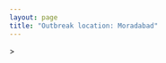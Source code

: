 ```yaml
---
layout: page
title: "Outbreak location: Moradabad"
---
```

<div id="mapid">
<script src="https://buda-magenta.github.io/hazard_map/load_map.js"></script>
><script>
var marker_outbreak = L.marker([28.863842, 78.805778],{"autoPan": true}).addTo(map); marker_outbreak.bindTooltip("Moradabad").openTooltip();

var circle_1 = L.circle([29.211757, 78.961731], {"pane": "markerPane", "color": "red", "fill": true, "fillOpacity": 0.2, "fillRule": "evenodd", "lineCap": "round", "lineJoin": "round", "opacity": 1.0, "radius": 264658, "stroke": true, "weight": 2}).addTo(map);
circle_1.bindTooltip("Kashipur<br>rank: 1<br>hazard index: 0.066165")

var circle_2 = L.circle([28.651718, 77.221939], {"pane": "markerPane", "color": "red", "fill": true, "fillOpacity": 0.2, "fillRule": "evenodd", "lineCap": "round", "lineJoin": "round", "opacity": 1.0, "radius": 204480, "stroke": true, "weight": 2}).addTo(map);
circle_2.bindTooltip("Delhi<br>rank: 2<br>hazard index: 0.051120")

var circle_3 = L.circle([28.457876, 79.405571], {"pane": "markerPane", "color": "red", "fill": true, "fillOpacity": 0.2, "fillRule": "evenodd", "lineCap": "round", "lineJoin": "round", "opacity": 1.0, "radius": 129227, "stroke": true, "weight": 2}).addTo(map);
circle_3.bindTooltip("Bareilly<br>rank: 3<br>hazard index: 0.032307")

var circle_4 = L.circle([30.325565, 78.043681], {"pane": "markerPane", "color": "red", "fill": true, "fillOpacity": 0.2, "fillRule": "evenodd", "lineCap": "round", "lineJoin": "round", "opacity": 1.0, "radius": 92955, "stroke": true, "weight": 2}).addTo(map);
circle_4.bindTooltip("Dehradun<br>rank: 4<br>hazard index: 0.023239")

var circle_5 = L.circle([28.794068, 79.185930], {"pane": "markerPane", "color": "red", "fill": true, "fillOpacity": 0.2, "fillRule": "evenodd", "lineCap": "round", "lineJoin": "round", "opacity": 1.0, "radius": 76853, "stroke": true, "weight": 2}).addTo(map);
circle_5.bindTooltip("Rampur<br>rank: 5<br>hazard index: 0.019213")

var circle_6 = L.circle([28.488378, 78.735249], {"pane": "markerPane", "color": "red", "fill": true, "fillOpacity": 0.2, "fillRule": "evenodd", "lineCap": "round", "lineJoin": "round", "opacity": 1.0, "radius": 72832, "stroke": true, "weight": 2}).addTo(map);
circle_6.bindTooltip("Chandausi<br>rank: 6<br>hazard index: 0.018208")

var circle_7 = L.circle([26.838100, 80.934600], {"pane": "markerPane", "color": "red", "fill": true, "fillOpacity": 0.2, "fillRule": "evenodd", "lineCap": "round", "lineJoin": "round", "opacity": 1.0, "radius": 72453, "stroke": true, "weight": 2}).addTo(map);
circle_7.bindTooltip("Lucknow<br>rank: 7<br>hazard index: 0.018113")

var circle_8 = L.circle([29.938447, 78.145298], {"pane": "markerPane", "color": "red", "fill": true, "fillOpacity": 0.2, "fillRule": "evenodd", "lineCap": "round", "lineJoin": "round", "opacity": 1.0, "radius": 59433, "stroke": true, "weight": 2}).addTo(map);
circle_8.bindTooltip("Haridwar<br>rank: 8<br>hazard index: 0.014858")

var circle_9 = L.circle([29.214460, 79.527918], {"pane": "markerPane", "color": "red", "fill": true, "fillOpacity": 0.2, "fillRule": "evenodd", "lineCap": "round", "lineJoin": "round", "opacity": 1.0, "radius": 51389, "stroke": true, "weight": 2}).addTo(map);
circle_9.bindTooltip("Haldwani<br>rank: 9<br>hazard index: 0.012847")

var circle_10 = L.circle([25.531031, 78.652689], {"pane": "markerPane", "color": "red", "fill": true, "fillOpacity": 0.2, "fillRule": "evenodd", "lineCap": "round", "lineJoin": "round", "opacity": 1.0, "radius": 36597, "stroke": true, "weight": 2}).addTo(map);
circle_10.bindTooltip("Jhansi<br>rank: 10<br>hazard index: 0.009149")

var circle_11 = L.circle([27.876990, 78.137290], {"pane": "markerPane", "color": "red", "fill": true, "fillOpacity": 0.2, "fillRule": "evenodd", "lineCap": "round", "lineJoin": "round", "opacity": 1.0, "radius": 34166, "stroke": true, "weight": 2}).addTo(map);
circle_11.bindTooltip("Aligarh<br>rank: 11<br>hazard index: 0.008542")

var circle_12 = L.circle([28.618753, 78.550874], {"pane": "markerPane", "color": "red", "fill": true, "fillOpacity": 0.2, "fillRule": "evenodd", "lineCap": "round", "lineJoin": "round", "opacity": 1.0, "radius": 33280, "stroke": true, "weight": 2}).addTo(map);
circle_12.bindTooltip("Sambhal<br>rank: 12<br>hazard index: 0.008320")

var circle_13 = L.circle([28.969640, 79.379747], {"pane": "markerPane", "color": "red", "fill": true, "fillOpacity": 0.2, "fillRule": "evenodd", "lineCap": "round", "lineJoin": "round", "opacity": 1.0, "radius": 29530, "stroke": true, "weight": 2}).addTo(map);
circle_13.bindTooltip("Rudrapur City<br>rank: 13<br>hazard index: 0.007383")

var circle_14 = L.circle([29.988077, 77.508130], {"pane": "markerPane", "color": "red", "fill": true, "fillOpacity": 0.2, "fillRule": "evenodd", "lineCap": "round", "lineJoin": "round", "opacity": 1.0, "radius": 29047, "stroke": true, "weight": 2}).addTo(map);
circle_14.bindTooltip("Saharanpur<br>rank: 14<br>hazard index: 0.007262")

var circle_15 = L.circle([30.909016, 75.851601], {"pane": "markerPane", "color": "red", "fill": true, "fillOpacity": 0.2, "fillRule": "evenodd", "lineCap": "round", "lineJoin": "round", "opacity": 1.0, "radius": 22469, "stroke": true, "weight": 2}).addTo(map);
circle_15.bindTooltip("Ludhiana<br>rank: 15<br>hazard index: 0.005617")

var circle_16 = L.circle([29.000653, 77.768229], {"pane": "markerPane", "color": "red", "fill": true, "fillOpacity": 0.2, "fillRule": "evenodd", "lineCap": "round", "lineJoin": "round", "opacity": 1.0, "radius": 19239, "stroke": true, "weight": 2}).addTo(map);
circle_16.bindTooltip("Meerut<br>rank: 16<br>hazard index: 0.004810")

var circle_17 = L.circle([28.923397, 78.488317], {"pane": "markerPane", "color": "red", "fill": true, "fillOpacity": 0.2, "fillRule": "evenodd", "lineCap": "round", "lineJoin": "round", "opacity": 1.0, "radius": 18691, "stroke": true, "weight": 2}).addTo(map);
circle_17.bindTooltip("Amroha<br>rank: 17<br>hazard index: 0.004673")

var circle_18 = L.circle([27.912633, 79.746563], {"pane": "markerPane", "color": "red", "fill": true, "fillOpacity": 0.2, "fillRule": "evenodd", "lineCap": "round", "lineJoin": "round", "opacity": 1.0, "radius": 18292, "stroke": true, "weight": 2}).addTo(map);
circle_18.bindTooltip("Shahjahanpur<br>rank: 18<br>hazard index: 0.004573")

var circle_19 = L.circle([28.402979, 77.310384], {"pane": "markerPane", "color": "red", "fill": true, "fillOpacity": 0.2, "fillRule": "evenodd", "lineCap": "round", "lineJoin": "round", "opacity": 1.0, "radius": 11469, "stroke": true, "weight": 2}).addTo(map);
circle_19.bindTooltip("Faridabad<br>rank: 19<br>hazard index: 0.002867")

var circle_20 = L.circle([27.985060, 80.753845], {"pane": "markerPane", "color": "red", "fill": true, "fillOpacity": 0.2, "fillRule": "evenodd", "lineCap": "round", "lineJoin": "round", "opacity": 1.0, "radius": 11306, "stroke": true, "weight": 2}).addTo(map);
circle_20.bindTooltip("Lakhimpur<br>rank: 20<br>hazard index: 0.002827")

var circle_21 = L.circle([28.495208, 80.107541], {"pane": "markerPane", "color": "red", "fill": true, "fillOpacity": 0.2, "fillRule": "evenodd", "lineCap": "round", "lineJoin": "round", "opacity": 1.0, "radius": 10161, "stroke": true, "weight": 2}).addTo(map);
circle_21.bindTooltip("Pilibhit<br>rank: 21<br>hazard index: 0.002540")

var circle_22 = L.circle([26.671329, 83.364583], {"pane": "markerPane", "color": "red", "fill": true, "fillOpacity": 0.2, "fillRule": "evenodd", "lineCap": "round", "lineJoin": "round", "opacity": 1.0, "radius": 10071, "stroke": true, "weight": 2}).addTo(map);
circle_22.bindTooltip("Gorakhpur<br>rank: 22<br>hazard index: 0.002518")

var circle_23 = L.circle([30.733442, 76.779714], {"pane": "markerPane", "color": "red", "fill": true, "fillOpacity": 0.2, "fillRule": "evenodd", "lineCap": "round", "lineJoin": "round", "opacity": 1.0, "radius": 9813, "stroke": true, "weight": 2}).addTo(map);
circle_23.bindTooltip("Chandigarh<br>rank: 23<br>hazard index: 0.002453")

var circle_24 = L.circle([31.292011, 75.568058], {"pane": "markerPane", "color": "red", "fill": true, "fillOpacity": 0.2, "fillRule": "evenodd", "lineCap": "round", "lineJoin": "round", "opacity": 1.0, "radius": 9614, "stroke": true, "weight": 2}).addTo(map);
circle_24.bindTooltip("Jalandhar<br>rank: 24<br>hazard index: 0.002404")

var circle_25 = L.circle([28.428262, 77.002700], {"pane": "markerPane", "color": "red", "fill": true, "fillOpacity": 0.2, "fillRule": "evenodd", "lineCap": "round", "lineJoin": "round", "opacity": 1.0, "radius": 9565, "stroke": true, "weight": 2}).addTo(map);
circle_25.bindTooltip("Gurgaon<br>rank: 25<br>hazard index: 0.002391")

var circle_26 = L.circle([25.335649, 83.007629], {"pane": "markerPane", "color": "red", "fill": true, "fillOpacity": 0.2, "fillRule": "evenodd", "lineCap": "round", "lineJoin": "round", "opacity": 1.0, "radius": 7457, "stroke": true, "weight": 2}).addTo(map);
circle_26.bindTooltip("Varanasi<br>rank: 26<br>hazard index: 0.001864")

var circle_27 = L.circle([28.570784, 77.327107], {"pane": "markerPane", "color": "red", "fill": true, "fillOpacity": 0.2, "fillRule": "evenodd", "lineCap": "round", "lineJoin": "round", "opacity": 1.0, "radius": 7223, "stroke": true, "weight": 2}).addTo(map);
circle_27.bindTooltip("Noida<br>rank: 27<br>hazard index: 0.001806")

var circle_28 = L.circle([31.634308, 74.873679], {"pane": "markerPane", "color": "red", "fill": true, "fillOpacity": 0.2, "fillRule": "evenodd", "lineCap": "round", "lineJoin": "round", "opacity": 1.0, "radius": 7018, "stroke": true, "weight": 2}).addTo(map);
circle_28.bindTooltip("Amritsar<br>rank: 28<br>hazard index: 0.001755")

var circle_29 = L.circle([28.740613, 77.835426], {"pane": "markerPane", "color": "red", "fill": true, "fillOpacity": 0.2, "fillRule": "evenodd", "lineCap": "round", "lineJoin": "round", "opacity": 1.0, "radius": 5925, "stroke": true, "weight": 2}).addTo(map);
circle_29.bindTooltip("Hapur<br>rank: 29<br>hazard index: 0.001481")

var circle_30 = L.circle([27.504639, 80.829466], {"pane": "markerPane", "color": "red", "fill": true, "fillOpacity": 0.2, "fillRule": "evenodd", "lineCap": "round", "lineJoin": "round", "opacity": 1.0, "radius": 5472, "stroke": true, "weight": 2}).addTo(map);
circle_30.bindTooltip("Sitapur<br>rank: 30<br>hazard index: 0.001368")

var circle_31 = L.circle([28.733400, 77.298600], {"pane": "markerPane", "color": "red", "fill": true, "fillOpacity": 0.2, "fillRule": "evenodd", "lineCap": "round", "lineJoin": "round", "opacity": 1.0, "radius": 4956, "stroke": true, "weight": 2}).addTo(map);
circle_31.bindTooltip("Loni<br>rank: 31<br>hazard index: 0.001239")

var circle_32 = L.circle([27.177366, 78.389912], {"pane": "markerPane", "color": "red", "fill": true, "fillOpacity": 0.2, "fillRule": "evenodd", "lineCap": "round", "lineJoin": "round", "opacity": 1.0, "radius": 4884, "stroke": true, "weight": 2}).addTo(map);
circle_32.bindTooltip("Firozabad<br>rank: 32<br>hazard index: 0.001221")

var circle_33 = L.circle([29.448006, 77.740685], {"pane": "markerPane", "color": "red", "fill": true, "fillOpacity": 0.2, "fillRule": "evenodd", "lineCap": "round", "lineJoin": "round", "opacity": 1.0, "radius": 4632, "stroke": true, "weight": 2}).addTo(map);
circle_33.bindTooltip("Muzaffarnagar<br>rank: 33<br>hazard index: 0.001158")

var circle_34 = L.circle([27.437194, 79.489129], {"pane": "markerPane", "color": "red", "fill": true, "fillOpacity": 0.2, "fillRule": "evenodd", "lineCap": "round", "lineJoin": "round", "opacity": 1.0, "radius": 4586, "stroke": true, "weight": 2}).addTo(map);
circle_34.bindTooltip("Farrukhabad<br>rank: 34<br>hazard index: 0.001147")

var circle_35 = L.circle([27.733696, 81.477321], {"pane": "markerPane", "color": "red", "fill": true, "fillOpacity": 0.2, "fillRule": "evenodd", "lineCap": "round", "lineJoin": "round", "opacity": 1.0, "radius": 4520, "stroke": true, "weight": 2}).addTo(map);
circle_35.bindTooltip("Bahraich<br>rank: 35<br>hazard index: 0.001130")

var circle_36 = L.circle([27.175255, 78.009816], {"pane": "markerPane", "color": "red", "fill": true, "fillOpacity": 0.2, "fillRule": "evenodd", "lineCap": "round", "lineJoin": "round", "opacity": 1.0, "radius": 4130, "stroke": true, "weight": 2}).addTo(map);
circle_36.bindTooltip("Agra<br>rank: 36<br>hazard index: 0.001033")

var circle_37 = L.circle([22.541418, 88.357691], {"pane": "markerPane", "color": "red", "fill": true, "fillOpacity": 0.2, "fillRule": "evenodd", "lineCap": "round", "lineJoin": "round", "opacity": 1.0, "radius": 3958, "stroke": true, "weight": 2}).addTo(map);
circle_37.bindTooltip("Kolkata<br>rank: 37<br>hazard index: 0.000990")

var circle_38 = L.circle([26.460914, 80.321759], {"pane": "markerPane", "color": "red", "fill": true, "fillOpacity": 0.2, "fillRule": "evenodd", "lineCap": "round", "lineJoin": "round", "opacity": 1.0, "radius": 3896, "stroke": true, "weight": 2}).addTo(map);
circle_38.bindTooltip("Kanpur<br>rank: 38<br>hazard index: 0.000974")

var circle_39 = L.circle([29.869350, 77.890212], {"pane": "markerPane", "color": "red", "fill": true, "fillOpacity": 0.2, "fillRule": "evenodd", "lineCap": "round", "lineJoin": "round", "opacity": 1.0, "radius": 3598, "stroke": true, "weight": 2}).addTo(map);
circle_39.bindTooltip("Roorkee<br>rank: 39<br>hazard index: 0.000900")

var circle_40 = L.circle([19.075990, 72.877393], {"pane": "markerPane", "color": "red", "fill": true, "fillOpacity": 0.2, "fillRule": "evenodd", "lineCap": "round", "lineJoin": "round", "opacity": 1.0, "radius": 3510, "stroke": true, "weight": 2}).addTo(map);
circle_40.bindTooltip("Mumbai<br>rank: 40<br>hazard index: 0.000878")

var circle_41 = L.circle([28.753900, 77.399900], {"pane": "markerPane", "color": "red", "fill": true, "fillOpacity": 0.2, "fillRule": "evenodd", "lineCap": "round", "lineJoin": "round", "opacity": 1.0, "radius": 3267, "stroke": true, "weight": 2}).addTo(map);
circle_41.bindTooltip("Khora<br>rank: 41<br>hazard index: 0.000817")

var circle_42 = L.circle([26.250000, 81.250000], {"pane": "markerPane", "color": "red", "fill": true, "fillOpacity": 0.2, "fillRule": "evenodd", "lineCap": "round", "lineJoin": "round", "opacity": 1.0, "radius": 3180, "stroke": true, "weight": 2}).addTo(map);
circle_42.bindTooltip("Rae Bareli<br>rank: 42<br>hazard index: 0.000795")

var circle_43 = L.circle([30.384367, 76.770421], {"pane": "markerPane", "color": "red", "fill": true, "fillOpacity": 0.2, "fillRule": "evenodd", "lineCap": "round", "lineJoin": "round", "opacity": 1.0, "radius": 3102, "stroke": true, "weight": 2}).addTo(map);
circle_43.bindTooltip("Ambala<br>rank: 43<br>hazard index: 0.000776")

var circle_44 = L.circle([27.633333, 77.583333], {"pane": "markerPane", "color": "red", "fill": true, "fillOpacity": 0.2, "fillRule": "evenodd", "lineCap": "round", "lineJoin": "round", "opacity": 1.0, "radius": 3097, "stroke": true, "weight": 2}).addTo(map);
circle_44.bindTooltip("Mathura<br>rank: 44<br>hazard index: 0.000774")

var circle_45 = L.circle([29.391275, 76.977167], {"pane": "markerPane", "color": "red", "fill": true, "fillOpacity": 0.2, "fillRule": "evenodd", "lineCap": "round", "lineJoin": "round", "opacity": 1.0, "radius": 2882, "stroke": true, "weight": 2}).addTo(map);
circle_45.bindTooltip("Panipat<br>rank: 45<br>hazard index: 0.000721")

var circle_46 = L.circle([29.003314, 77.016732], {"pane": "markerPane", "color": "red", "fill": true, "fillOpacity": 0.2, "fillRule": "evenodd", "lineCap": "round", "lineJoin": "round", "opacity": 1.0, "radius": 2714, "stroke": true, "weight": 2}).addTo(map);
circle_46.bindTooltip("Sonipat<br>rank: 46<br>hazard index: 0.000679")

var circle_47 = L.circle([30.211200, 77.286390], {"pane": "markerPane", "color": "red", "fill": true, "fillOpacity": 0.2, "fillRule": "evenodd", "lineCap": "round", "lineJoin": "round", "opacity": 1.0, "radius": 2614, "stroke": true, "weight": 2}).addTo(map);
circle_47.bindTooltip("Yamunanagar<br>rank: 47<br>hazard index: 0.000654")

var circle_48 = L.circle([26.148658, 85.340013], {"pane": "markerPane", "color": "red", "fill": true, "fillOpacity": 0.2, "fillRule": "evenodd", "lineCap": "round", "lineJoin": "round", "opacity": 1.0, "radius": 2567, "stroke": true, "weight": 2}).addTo(map);
circle_48.bindTooltip("Muzaffarpur<br>rank: 48<br>hazard index: 0.000642")

var circle_49 = L.circle([29.680327, 76.989625], {"pane": "markerPane", "color": "red", "fill": true, "fillOpacity": 0.2, "fillRule": "evenodd", "lineCap": "round", "lineJoin": "round", "opacity": 1.0, "radius": 2546, "stroke": true, "weight": 2}).addTo(map);
circle_49.bindTooltip("Karnal<br>rank: 49<br>hazard index: 0.000637")

var circle_50 = L.circle([32.718561, 74.858092], {"pane": "markerPane", "color": "red", "fill": true, "fillOpacity": 0.2, "fillRule": "evenodd", "lineCap": "round", "lineJoin": "round", "opacity": 1.0, "radius": 2518, "stroke": true, "weight": 2}).addTo(map);
circle_50.bindTooltip("Jammu<br>rank: 50<br>hazard index: 0.000630")

var circle_51 = L.circle([27.109667, 81.918329], {"pane": "markerPane", "color": "red", "fill": true, "fillOpacity": 0.2, "fillRule": "evenodd", "lineCap": "round", "lineJoin": "round", "opacity": 1.0, "radius": 2430, "stroke": true, "weight": 2}).addTo(map);
circle_51.bindTooltip("Gonda<br>rank: 51<br>hazard index: 0.000608")

var circle_52 = L.circle([26.638076, 82.059024], {"pane": "markerPane", "color": "red", "fill": true, "fillOpacity": 0.2, "fillRule": "evenodd", "lineCap": "round", "lineJoin": "round", "opacity": 1.0, "radius": 2188, "stroke": true, "weight": 2}).addTo(map);
circle_52.bindTooltip("Faizabad<br>rank: 52<br>hazard index: 0.000547")

var circle_53 = L.circle([28.901090, 76.580193], {"pane": "markerPane", "color": "red", "fill": true, "fillOpacity": 0.2, "fillRule": "evenodd", "lineCap": "round", "lineJoin": "round", "opacity": 1.0, "radius": 2104, "stroke": true, "weight": 2}).addTo(map);
circle_53.bindTooltip("Rohtak<br>rank: 53<br>hazard index: 0.000526")

var circle_54 = L.circle([25.609324, 85.123525], {"pane": "markerPane", "color": "red", "fill": true, "fillOpacity": 0.2, "fillRule": "evenodd", "lineCap": "round", "lineJoin": "round", "opacity": 1.0, "radius": 2040, "stroke": true, "weight": 2}).addTo(map);
circle_54.bindTooltip("Patna<br>rank: 54<br>hazard index: 0.000510")

var circle_55 = L.circle([28.388861, 77.974798], {"pane": "markerPane", "color": "red", "fill": true, "fillOpacity": 0.2, "fillRule": "evenodd", "lineCap": "round", "lineJoin": "round", "opacity": 1.0, "radius": 1998, "stroke": true, "weight": 2}).addTo(map);
circle_55.bindTooltip("Bulandshahr<br>rank: 55<br>hazard index: 0.000500")

var circle_56 = L.circle([12.979120, 77.591300], {"pane": "markerPane", "color": "red", "fill": true, "fillOpacity": 0.2, "fillRule": "evenodd", "lineCap": "round", "lineJoin": "round", "opacity": 1.0, "radius": 1847, "stroke": true, "weight": 2}).addTo(map);
circle_56.bindTooltip("Bangalore<br>rank: 56<br>hazard index: 0.000462")

var circle_57 = L.circle([28.660965, 76.834676], {"pane": "markerPane", "color": "red", "fill": true, "fillOpacity": 0.2, "fillRule": "evenodd", "lineCap": "round", "lineJoin": "round", "opacity": 1.0, "radius": 1816, "stroke": true, "weight": 2}).addTo(map);
circle_57.bindTooltip("Bahadurgarh<br>rank: 57<br>hazard index: 0.000454")

var circle_58 = L.circle([30.129326, 77.245483], {"pane": "markerPane", "color": "red", "fill": true, "fillOpacity": 0.2, "fillRule": "evenodd", "lineCap": "round", "lineJoin": "round", "opacity": 1.0, "radius": 1798, "stroke": true, "weight": 2}).addTo(map);
circle_58.bindTooltip("Jagadhri<br>rank: 58<br>hazard index: 0.000450")

var circle_59 = L.circle([27.338577, 80.097526], {"pane": "markerPane", "color": "red", "fill": true, "fillOpacity": 0.2, "fillRule": "evenodd", "lineCap": "round", "lineJoin": "round", "opacity": 1.0, "radius": 1769, "stroke": true, "weight": 2}).addTo(map);
circle_59.bindTooltip("Hardoi<br>rank: 59<br>hazard index: 0.000442")

var circle_60 = L.circle([28.068312, 79.046073], {"pane": "markerPane", "color": "red", "fill": true, "fillOpacity": 0.2, "fillRule": "evenodd", "lineCap": "round", "lineJoin": "round", "opacity": 1.0, "radius": 1555, "stroke": true, "weight": 2}).addTo(map);
circle_60.bindTooltip("Budaun<br>rank: 60<br>hazard index: 0.000389")

var circle_61 = L.circle([27.209822, 79.048137], {"pane": "markerPane", "color": "red", "fill": true, "fillOpacity": 0.2, "fillRule": "evenodd", "lineCap": "round", "lineJoin": "round", "opacity": 1.0, "radius": 1446, "stroke": true, "weight": 2}).addTo(map);
circle_61.bindTooltip("Mainpuri<br>rank: 61<br>hazard index: 0.000362")

var circle_62 = L.circle([26.724789, 82.793269], {"pane": "markerPane", "color": "red", "fill": true, "fillOpacity": 0.2, "fillRule": "evenodd", "lineCap": "round", "lineJoin": "round", "opacity": 1.0, "radius": 1425, "stroke": true, "weight": 2}).addTo(map);
circle_62.bindTooltip("Basti<br>rank: 62<br>hazard index: 0.000356")

var circle_63 = L.circle([28.651718, 77.221939], {"pane": "markerPane", "color": "red", "fill": true, "fillOpacity": 0.2, "fillRule": "evenodd", "lineCap": "round", "lineJoin": "round", "opacity": 1.0, "radius": 1406, "stroke": true, "weight": 2}).addTo(map);
circle_63.bindTooltip("Dehri<br>rank: 63<br>hazard index: 0.000352")

var circle_64 = L.circle([25.773344, 84.784977], {"pane": "markerPane", "color": "red", "fill": true, "fillOpacity": 0.2, "fillRule": "evenodd", "lineCap": "round", "lineJoin": "round", "opacity": 1.0, "radius": 1397, "stroke": true, "weight": 2}).addTo(map);
circle_64.bindTooltip("Chapra<br>rank: 64<br>hazard index: 0.000349")

var circle_65 = L.circle([26.203725, 78.157363], {"pane": "markerPane", "color": "red", "fill": true, "fillOpacity": 0.2, "fillRule": "evenodd", "lineCap": "round", "lineJoin": "round", "opacity": 1.0, "radius": 1394, "stroke": true, "weight": 2}).addTo(map);
circle_65.bindTooltip("Gwalior<br>rank: 65<br>hazard index: 0.000349")

var circle_66 = L.circle([23.021624, 72.579707], {"pane": "markerPane", "color": "red", "fill": true, "fillOpacity": 0.2, "fillRule": "evenodd", "lineCap": "round", "lineJoin": "round", "opacity": 1.0, "radius": 1326, "stroke": true, "weight": 2}).addTo(map);
circle_66.bindTooltip("Ahmedabad<br>rank: 66<br>hazard index: 0.000332")

var circle_67 = L.circle([27.573243, 78.111739], {"pane": "markerPane", "color": "red", "fill": true, "fillOpacity": 0.2, "fillRule": "evenodd", "lineCap": "round", "lineJoin": "round", "opacity": 1.0, "radius": 1308, "stroke": true, "weight": 2}).addTo(map);
circle_67.bindTooltip("Hathras<br>rank: 67<br>hazard index: 0.000327")

var circle_68 = L.circle([17.388786, 78.461065], {"pane": "markerPane", "color": "red", "fill": true, "fillOpacity": 0.2, "fillRule": "evenodd", "lineCap": "round", "lineJoin": "round", "opacity": 1.0, "radius": 1292, "stroke": true, "weight": 2}).addTo(map);
circle_68.bindTooltip("Hyderabad<br>rank: 68<br>hazard index: 0.000323")

var circle_69 = L.circle([28.176959, 77.373112], {"pane": "markerPane", "color": "red", "fill": true, "fillOpacity": 0.2, "fillRule": "evenodd", "lineCap": "round", "lineJoin": "round", "opacity": 1.0, "radius": 1276, "stroke": true, "weight": 2}).addTo(map);
circle_69.bindTooltip("Palwal<br>rank: 69<br>hazard index: 0.000319")

var circle_70 = L.circle([26.915458, 75.818982], {"pane": "markerPane", "color": "red", "fill": true, "fillOpacity": 0.2, "fillRule": "evenodd", "lineCap": "round", "lineJoin": "round", "opacity": 1.0, "radius": 1254, "stroke": true, "weight": 2}).addTo(map);
circle_70.bindTooltip("Jaipur<br>rank: 70<br>hazard index: 0.000314")

var circle_71 = L.circle([28.826162, 77.541656], {"pane": "markerPane", "color": "red", "fill": true, "fillOpacity": 0.2, "fillRule": "evenodd", "lineCap": "round", "lineJoin": "round", "opacity": 1.0, "radius": 1192, "stroke": true, "weight": 2}).addTo(map);
circle_71.bindTooltip("Modinagar<br>rank: 71<br>hazard index: 0.000298")

var circle_72 = L.circle([25.438130, 81.833800], {"pane": "markerPane", "color": "red", "fill": true, "fillOpacity": 0.2, "fillRule": "evenodd", "lineCap": "round", "lineJoin": "round", "opacity": 1.0, "radius": 1192, "stroke": true, "weight": 2}).addTo(map);
circle_72.bindTooltip("Allahabad<br>rank: 72<br>hazard index: 0.000298")

var circle_73 = L.circle([26.791073, 84.560107], {"pane": "markerPane", "color": "red", "fill": true, "fillOpacity": 0.2, "fillRule": "evenodd", "lineCap": "round", "lineJoin": "round", "opacity": 1.0, "radius": 1189, "stroke": true, "weight": 2}).addTo(map);
circle_73.bindTooltip("Bettiah<br>rank: 73<br>hazard index: 0.000297")

var circle_74 = L.circle([26.716413, 88.430992], {"pane": "markerPane", "color": "red", "fill": true, "fillOpacity": 0.2, "fillRule": "evenodd", "lineCap": "round", "lineJoin": "round", "opacity": 1.0, "radius": 1133, "stroke": true, "weight": 2}).addTo(map);
circle_74.bindTooltip("Siliguri<br>rank: 74<br>hazard index: 0.000283")

var circle_75 = L.circle([13.083694, 80.270186], {"pane": "markerPane", "color": "red", "fill": true, "fillOpacity": 0.2, "fillRule": "evenodd", "lineCap": "round", "lineJoin": "round", "opacity": 1.0, "radius": 1126, "stroke": true, "weight": 2}).addTo(map);
circle_75.bindTooltip("Chennai<br>rank: 75<br>hazard index: 0.000282")

var circle_76 = L.circle([18.521428, 73.854454], {"pane": "markerPane", "color": "red", "fill": true, "fillOpacity": 0.2, "fillRule": "evenodd", "lineCap": "round", "lineJoin": "round", "opacity": 1.0, "radius": 1099, "stroke": true, "weight": 2}).addTo(map);
circle_76.bindTooltip("Pune<br>rank: 76<br>hazard index: 0.000275")

var circle_77 = L.circle([29.500882, 77.348383], {"pane": "markerPane", "color": "red", "fill": true, "fillOpacity": 0.2, "fillRule": "evenodd", "lineCap": "round", "lineJoin": "round", "opacity": 1.0, "radius": 1086, "stroke": true, "weight": 2}).addTo(map);
circle_77.bindTooltip("Shamli<br>rank: 77<br>hazard index: 0.000272")

var circle_78 = L.circle([28.205907, 77.875714], {"pane": "markerPane", "color": "red", "fill": true, "fillOpacity": 0.2, "fillRule": "evenodd", "lineCap": "round", "lineJoin": "round", "opacity": 1.0, "radius": 1051, "stroke": true, "weight": 2}).addTo(map);
circle_78.bindTooltip("Khurja<br>rank: 78<br>hazard index: 0.000263")

var circle_79 = L.circle([29.154148, 77.305954], {"pane": "markerPane", "color": "red", "fill": true, "fillOpacity": 0.2, "fillRule": "evenodd", "lineCap": "round", "lineJoin": "round", "opacity": 1.0, "radius": 1019, "stroke": true, "weight": 2}).addTo(map);
circle_79.bindTooltip("Baraut<br>rank: 79<br>hazard index: 0.000255")

var circle_80 = L.circle([25.720581, 85.255560], {"pane": "markerPane", "color": "red", "fill": true, "fillOpacity": 0.2, "fillRule": "evenodd", "lineCap": "round", "lineJoin": "round", "opacity": 1.0, "radius": 1011, "stroke": true, "weight": 2}).addTo(map);
circle_80.bindTooltip("Hajipur<br>rank: 80<br>hazard index: 0.000253")

var circle_81 = L.circle([27.883846, 78.634890], {"pane": "markerPane", "color": "red", "fill": true, "fillOpacity": 0.2, "fillRule": "evenodd", "lineCap": "round", "lineJoin": "round", "opacity": 1.0, "radius": 993, "stroke": true, "weight": 2}).addTo(map);
circle_81.bindTooltip("Kasganj<br>rank: 81<br>hazard index: 0.000248")

var circle_82 = L.circle([25.512719, 86.090571], {"pane": "markerPane", "color": "red", "fill": true, "fillOpacity": 0.2, "fillRule": "evenodd", "lineCap": "round", "lineJoin": "round", "opacity": 1.0, "radius": 967, "stroke": true, "weight": 2}).addTo(map);
circle_82.bindTooltip("Begusarai<br>rank: 82<br>hazard index: 0.000242")

var circle_83 = L.circle([26.083143, 86.032571], {"pane": "markerPane", "color": "red", "fill": true, "fillOpacity": 0.2, "fillRule": "evenodd", "lineCap": "round", "lineJoin": "round", "opacity": 1.0, "radius": 958, "stroke": true, "weight": 2}).addTo(map);
circle_83.bindTooltip("Darbhanga<br>rank: 83<br>hazard index: 0.000240")

var circle_84 = L.circle([31.608574, 75.846442], {"pane": "markerPane", "color": "red", "fill": true, "fillOpacity": 0.2, "fillRule": "evenodd", "lineCap": "round", "lineJoin": "round", "opacity": 1.0, "radius": 944, "stroke": true, "weight": 2}).addTo(map);
circle_84.bindTooltip("Hoshiarpur<br>rank: 84<br>hazard index: 0.000236")

var circle_85 = L.circle([27.059011, 84.206464], {"pane": "markerPane", "color": "red", "fill": true, "fillOpacity": 0.2, "fillRule": "evenodd", "lineCap": "round", "lineJoin": "round", "opacity": 1.0, "radius": 936, "stroke": true, "weight": 2}).addTo(map);
circle_85.bindTooltip("Bagaha<br>rank: 85<br>hazard index: 0.000234")

var circle_86 = L.circle([25.843539, 80.918004], {"pane": "markerPane", "color": "red", "fill": true, "fillOpacity": 0.2, "fillRule": "evenodd", "lineCap": "round", "lineJoin": "round", "opacity": 1.0, "radius": 928, "stroke": true, "weight": 2}).addTo(map);
circle_86.bindTooltip("Fatehpur<br>rank: 86<br>hazard index: 0.000232")

var circle_87 = L.circle([23.795281, 86.430964], {"pane": "markerPane", "color": "red", "fill": true, "fillOpacity": 0.2, "fillRule": "evenodd", "lineCap": "round", "lineJoin": "round", "opacity": 1.0, "radius": 804, "stroke": true, "weight": 2}).addTo(map);
circle_87.bindTooltip("Dhanbad<br>rank: 87<br>hazard index: 0.000201")

var circle_88 = L.circle([26.669512, 84.957411], {"pane": "markerPane", "color": "red", "fill": true, "fillOpacity": 0.2, "fillRule": "evenodd", "lineCap": "round", "lineJoin": "round", "opacity": 1.0, "radius": 740, "stroke": true, "weight": 2}).addTo(map);
circle_88.bindTooltip("Motihari<br>rank: 88<br>hazard index: 0.000185")

var circle_89 = L.circle([25.795593, 82.488341], {"pane": "markerPane", "color": "red", "fill": true, "fillOpacity": 0.2, "fillRule": "evenodd", "lineCap": "round", "lineJoin": "round", "opacity": 1.0, "radius": 717, "stroke": true, "weight": 2}).addTo(map);
circle_89.bindTooltip("Jaunpur<br>rank: 89<br>hazard index: 0.000179")

var circle_90 = L.circle([26.180598, 91.753943], {"pane": "markerPane", "color": "red", "fill": true, "fillOpacity": 0.2, "fillRule": "evenodd", "lineCap": "round", "lineJoin": "round", "opacity": 1.0, "radius": 710, "stroke": true, "weight": 2}).addTo(map);
circle_90.bindTooltip("Guwahati<br>rank: 90<br>hazard index: 0.000178")

var circle_91 = L.circle([26.242511, 82.296169], {"pane": "markerPane", "color": "red", "fill": true, "fillOpacity": 0.2, "fillRule": "evenodd", "lineCap": "round", "lineJoin": "round", "opacity": 1.0, "radius": 702, "stroke": true, "weight": 2}).addTo(map);
circle_91.bindTooltip("Sultanpur<br>rank: 91<br>hazard index: 0.000176")

var circle_92 = L.circle([25.603508, 83.507454], {"pane": "markerPane", "color": "red", "fill": true, "fillOpacity": 0.2, "fillRule": "evenodd", "lineCap": "round", "lineJoin": "round", "opacity": 1.0, "radius": 700, "stroke": true, "weight": 2}).addTo(map);
circle_92.bindTooltip("Ghazipur<br>rank: 92<br>hazard index: 0.000175")

var circle_93 = L.circle([26.131004, 84.391257], {"pane": "markerPane", "color": "red", "fill": true, "fillOpacity": 0.2, "fillRule": "evenodd", "lineCap": "round", "lineJoin": "round", "opacity": 1.0, "radius": 690, "stroke": true, "weight": 2}).addTo(map);
circle_93.bindTooltip("Siwan<br>rank: 93<br>hazard index: 0.000173")

var circle_94 = L.circle([29.301826, 76.338471], {"pane": "markerPane", "color": "red", "fill": true, "fillOpacity": 0.2, "fillRule": "evenodd", "lineCap": "round", "lineJoin": "round", "opacity": 1.0, "radius": 666, "stroke": true, "weight": 2}).addTo(map);
circle_94.bindTooltip("Jind<br>rank: 94<br>hazard index: 0.000167")

var circle_95 = L.circle([15.398403, 73.812918], {"pane": "markerPane", "color": "red", "fill": true, "fillOpacity": 0.2, "fillRule": "evenodd", "lineCap": "round", "lineJoin": "round", "opacity": 1.0, "radius": 655, "stroke": true, "weight": 2}).addTo(map);
circle_95.bindTooltip("Vasco Da Gama<br>rank: 95<br>hazard index: 0.000164")

var circle_96 = L.circle([28.195647, 76.616518], {"pane": "markerPane", "color": "red", "fill": true, "fillOpacity": 0.2, "fillRule": "evenodd", "lineCap": "round", "lineJoin": "round", "opacity": 1.0, "radius": 646, "stroke": true, "weight": 2}).addTo(map);
circle_96.bindTooltip("Rewari<br>rank: 96<br>hazard index: 0.000162")

var circle_97 = L.circle([23.258486, 77.401989], {"pane": "markerPane", "color": "red", "fill": true, "fillOpacity": 0.2, "fillRule": "evenodd", "lineCap": "round", "lineJoin": "round", "opacity": 1.0, "radius": 635, "stroke": true, "weight": 2}).addTo(map);
circle_97.bindTooltip("Bhopal<br>rank: 97<br>hazard index: 0.000159")

var circle_98 = L.circle([25.565691, 80.063489], {"pane": "markerPane", "color": "red", "fill": true, "fillOpacity": 0.2, "fillRule": "evenodd", "lineCap": "round", "lineJoin": "round", "opacity": 1.0, "radius": 612, "stroke": true, "weight": 2}).addTo(map);
circle_98.bindTooltip("Khanna<br>rank: 98<br>hazard index: 0.000153")

var circle_99 = L.circle([26.423847, 83.762732], {"pane": "markerPane", "color": "red", "fill": true, "fillOpacity": 0.2, "fillRule": "evenodd", "lineCap": "round", "lineJoin": "round", "opacity": 1.0, "radius": 605, "stroke": true, "weight": 2}).addTo(map);
circle_99.bindTooltip("Deoria<br>rank: 99<br>hazard index: 0.000151")

var circle_100 = L.circle([25.560900, 87.647654], {"pane": "markerPane", "color": "red", "fill": true, "fillOpacity": 0.2, "fillRule": "evenodd", "lineCap": "round", "lineJoin": "round", "opacity": 1.0, "radius": 582, "stroke": true, "weight": 2}).addTo(map);
circle_100.bindTooltip("Katihar<br>rank: 100<br>hazard index: 0.000146")
</script>
</div>